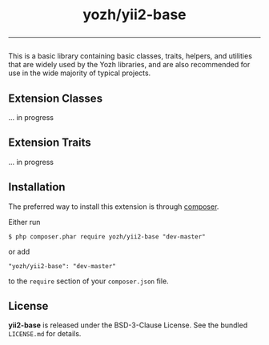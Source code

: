 <h1 align="center">
    yozh/yii2-base
    <hr>
</h1>

This is a basic library containing basic classes, traits, helpers, and utilities that are widely used by the Yozh libraries, and are also recommended for use in the wide majority of typical projects.

## Extension Classes

... in progress

## Extension Traits

... in progress

## Installation

The preferred way to install this extension is through [composer](http://getcomposer.org/download/).



Either run

```
$ php composer.phar require yozh/yii2-base "dev-master"
```

or add

```
"yozh/yii2-base": "dev-master"
```

to the ```require``` section of your `composer.json` file.

## License

**yii2-base** is released under the BSD-3-Clause License. See the bundled `LICENSE.md` for details.